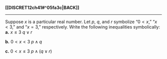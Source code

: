 **[[DISCRET12ch41#^05fa3c|BACK]]**

---
Suppose $x$ is a particular real number. Let $p$, $q$, and $r$ symbolize “$0 < x$,” “$x < 3$,” and “$x = 3$,” respectively. Write the following inequalities symbolically:
**a.** $x \le 3$
$q \lor r$

**b.** $0 \lt x \lt 3$
$p \land q$

**c.** $0 \lt x \le 3$
$p \land (q \lor r)$
